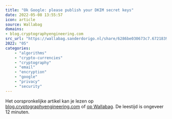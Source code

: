 ```yaml
---
title: "Ok Google: please publish your DKIM secret keys"
date: 2022-05-08 13:55:57
icon: article
source: Wallabag
domains:
- blog.cryptographyengineering.com
src_url: "https://wallabag.sanderdorigo.nl/share/6286be030673c7.67218396"
2022: "05"
categories:
    - "algorithms"
    - "crypto-currencies"
    - "cryptography"
    - "email"
    - "encryption"
    - "google"
    - "privacy"
    - "security"
---
```

Het oorspronkelijke artikel kan je lezen op [blog.cryptographyengineering.com](https://blog.cryptographyengineering.com/2020/11/16/ok-google-please-publish-your-dkim-secret-keys/) of [op Wallabag](https://wallabag.sanderdorigo.nl/share/6286be030673c7.67218396). De leestijd is ongeveer 12 minuten.